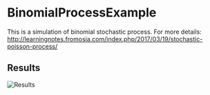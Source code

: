 # BinomialProcessExample
This is a simulation of binomial stochastic process.
For more details: http://learningnotes.fromosia.com/index.php/2017/03/19/stochastic-poisson-process/


## Results
![Results](https://raw.githubusercontent.com/teracamo/BinomialProcessExample/master/Result.jpg)

